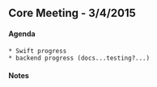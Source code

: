 Core Meeting - 3/4/2015
------------------------

#### Agenda

    * Swift progress
    * backend progress (docs...testing?...)

#### Notes

